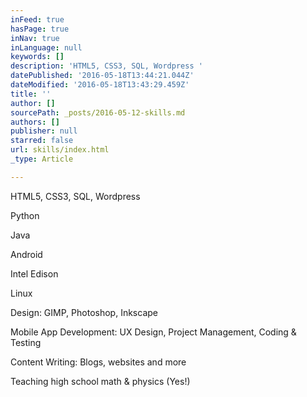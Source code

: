 ```yaml
---
inFeed: true
hasPage: true
inNav: true
inLanguage: null
keywords: []
description: 'HTML5, CSS3, SQL, Wordpress '
datePublished: '2016-05-18T13:44:21.044Z'
dateModified: '2016-05-18T13:43:29.459Z'
title: ''
author: []
sourcePath: _posts/2016-05-12-skills.md
authors: []
publisher: null
starred: false
url: skills/index.html
_type: Article

---
```

HTML5, CSS3, SQL, Wordpress 

Python

Java

Android

Intel Edison

Linux

Design: GIMP, Photoshop, Inkscape

Mobile App Development: UX Design, Project Management, Coding & Testing

Content Writing: Blogs, websites and more

Teaching high school math & physics (Yes!)